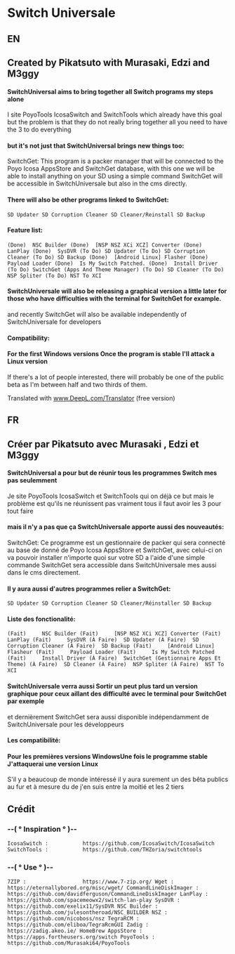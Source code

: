 # Switch Universale


## EN


## Created by Pikatsuto with Murasaki, Edzi and M3ggy ##

#### SwitchUniversal aims to bring together all Switch programs my steps alone

I site PoyoTools IcosaSwitch and SwitchTools which already have this goal but the problem is that they do not really bring together all you need to have the 3 to do everything

#### but it's not just that SwitchUniversal brings new things too:

SwitchGet: This program is a packer manager that will be connected to the Poyo Icosa AppsStore and SwitchGet database, with this one we will be able to install anything on your SD using a simple command
SwitchGet will be accessible in SwitchUniversale but also in the cms directly.

#### There will also be other programs linked to SwitchGet:

`
SD Updater
SD Corruption Cleaner
SD Cleaner/Reinstall
SD Backup
`

#### Feature list:
`
(Done)  NSC Builder
(Done)  [NSP NSZ XCi XCZ] Converter
(Done)  LanPlay
(Done)  SysDVR
(To Do) SD Updater
(To Do) SD Corruption Cleaner
(To Do) SD Backup
(Done)  [Android Linux] Flasher
(Done)  Payload Loader
(Done)  Is My Switch Patched.
(Done)  Install Driver
(To Do) SwitchGet (Apps And Theme Manager)
(To Do) SD Cleaner
(To Do) NSP Spliter
(To Do) NST To XCI
`

#### SwitchUniversale will also be releasing a graphical version a little later for those who have difficulties with the terminal for SwitchGet for example.

and recently SwitchGet will also be available independently of SwitchUniversale for developers

#### Compatibility:
#### For the first Windows versions Once the program is stable I'll attack a Linux version

If there's a lot of people interested, there will probably be one of the public beta as I'm between half and two thirds of them.

Translated with www.DeepL.com/Translator (free version)

## FR

## Créer par Pikatsuto avec Murasaki , Edzi et M3ggy

#### SwitchUniversal a pour but de réunir tous les programmes Switch mes pas seulemment

Je site PoyoTools IcosaSwitch et SwitchTools qui on déjà ce but mais le problème est qu'ils ne réunissent pas vraiment tous il faut avoir les 3 pour tout faire

#### mais il n'y a pas que ça SwitchUniversale apporte aussi des nouveautés:

SwitchGet: Ce programme est un gestionnaire de packer qui sera connecté au base de donné de Poyo Icosa AppsStore et SwitchGet, avec celui-ci on va pouvoir installer n'importe quoi sur votre SD a l'aide d'une simple commande
SwitchGet sera accessible dans SwitchUniversale mes aussi dans le cms directement.

#### Il y aura aussi d'autres programmes relier a SwitchGet:

`
SD Updater
SD Corruption Cleaner
SD Cleaner/Réinstaller
SD Backup
`

#### Liste des fonctionalité:
`
(Fait)     NSC Builder
(Fait)     [NSP NSZ XCi XCZ] Converter
(Fait)     LanPlay
(Fait)     SysDVR
(À Faire)  SD Updater
(À Faire)  SD Corruption Cleaner
(À Faire)  SD Backup
(Fait)     [Android Linux] Flasheur
(Fait)     Payload Loader
(Fait)     Is My Switch Patched
(Fait)     Install Driver
(À Faire)  SwitchGet (Gestionnaire Apps Et Theme)
(À Faire)  SD Cleaner
(À Faire)  NSP Spliter
(À Faire)  NST To XCI
`

#### SwitchUniversale verra aussi Sortir un peut plus tard un version graphique pour ceux aillant des difficulté avec le terminal pour SwitchGet par exemple

et dernièrement SwitchGet sera aussi disponible indépendamment de SwitchUniversale pour les développeurs

#### Les compatibilité:
#### Pour les premières versions WindowsUne fois le programme stable J'attaquerai une version Linux

S'il y a beaucoup de monde intéressé il y aura surement un des bêta publics au fur et à mesure du de j'en suis entre la moitié et les 2 tiers

## Crédit 
### --( ° Inspiration ° )--

`
IcosaSwitch :           https://github.com/IcosaSwitch/IcosaSwitch
SwitchTools :           https://github.com/THZoria/switchtools
`

### --( ° Use ° )--
`
7ZIP :                  https://www.7-zip.org/
Wget :                  https://eternallybored.org/misc/wget/
CommandLineDiskImager : https://github.com/davidferguson/CommandLineDiskImager
LanPlay :               https://github.com/spacemeowx2/switch-lan-play
SysDVR :                https://github.com/exelix11/SysDVR
NSC Builder :           https://github.com/julesontheroad/NSC_BUILDER
NSZ :                   https://github.com/nicoboss/nsz
TegraRCM :              https://github.com/eliboa/TegraRcmGUI
Zadig :                 https://zadig.akeo.ie/
HomeBrew AppsStore :    https://apps.fortheusers.org/switch
PoyoTools :             https://github.com/Murasaki64/PoyoTools
`
